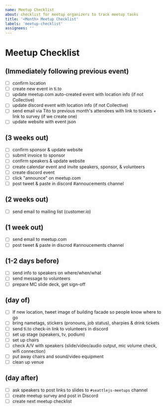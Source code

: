 ```yaml
---
name: Meetup Checklist
about: checklist for meetup organizers to track meetup tasks
title: '<Month> Meetup Checklist'
labels: 'meetup-checklist'
assignees: ''
---
```

# Meetup Checklist
  
## (Immediately following previous event)
- [ ] confirm location
- [ ] create new event in ti.to
- [ ] update meetup.com auto-created event with location info (if not Collective)
- [ ] update discord event with location info (if not Collective)
- [ ] send email via Tito to previous month's attendees with link to tickets + link to survey (if we create one)
- [ ] update website with event json
  
## (3 weeks out)
- [ ] confirm sponsor & update website
- [ ] submit invoice to sponsor
- [ ] confirm speakers & update website
- [ ] create calendar event and invite speakers, sponsor, & volunteers
- [ ] create discord event
- [ ] click "announce" on meetup.com
- [ ] post tweet & paste in discord #annoucements channel

## (2 weeks out)
- [ ] send email to mailing list (customer.io)

## (1 week out)
- [ ] send email to meetup.com
- [ ] post tweet & paste in discrod #annoucements channel

## (1-2 days before)
- [ ] send info to speakers on where/when/what
- [ ] send message to volunteers
- [ ] prepare MC slide deck, get sign-off
  
## (day of)
- [ ] If new location, tweet image of building facade so people know where to go
- [ ] bring nametags, stickers (pronouns, job status), sharpies & drink tickets
- [ ] send ti.to check-in link to volunteers in discord
- [ ] set up stage (speakers, tv, podium)
- [ ] set up chairs
- [ ] check A/V with speakers (slide/video/audio output, mic volume check, wifi connection)
- [ ] put away chairs and sound/video equipment
- [ ] clean up venue

## (day after)
- [ ] ask speakers to post links to slides to `#seattlejs-meetups` channel
- [ ] create meetup survey and post in Discord
- [ ] create next meetup checklist
